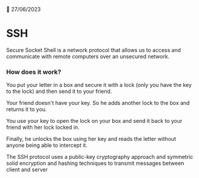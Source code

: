 📅 27/06/2023

# SSH
Secure Socket Shell is a network protocol that allows us to access and communicate with remote computers over an unsecured network.

### How does it work?
You put your letter in a box and secure it with a lock (only you have the key to the lock) and then send it to your friend.

Your friend doesn't have your key. So he adds another lock to the box and returns it to you.

You use your key to open the lock on your box and send it back to your friend with her lock locked in.

Finally, he unlocks the box using her key and reads the letter without anyone being able to intercept it.

The SSH protocol
uses a public-key cryptography approach and symmetric solid encryption and hashing techniques to transmit messages between client and server
